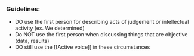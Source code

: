 ### Guidelines:
- DO use the first person for describing acts of judgement or intellectual activity (ex. We determined)
- Do NOT use the first person when discussing things that are objective (data, results)
- DO still use the [[Active voice]] in these circumstances